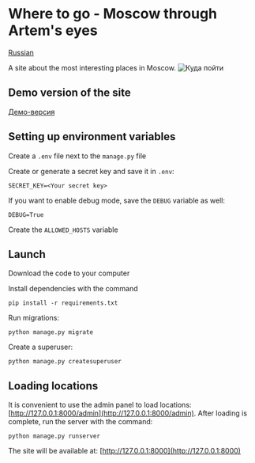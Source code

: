 # Where to go - Moscow through Artem's eyes
[Russian](RU_README.md)

A site about the most interesting places in Moscow.
![&#x41A;&#x443;&#x434;&#x430; &#x43F;&#x43E;&#x439;&#x442;&#x438;](.gitbook/assets/site.png)

## Demo version of the site

[Демо-версия](https://gulfia83.pythonanywhere.com/)

## Setting up environment variables
Create a `.env` file next to the `manage.py` file

Create or generate a secret key and save it in `.env`:
```
SECRET_KEY=<Your secret key>
```
If you want to enable debug mode, save the `DEBUG` variable as well:
```
DEBUG=True
```
Create the `ALLOWED_HOSTS` variable

## Launch

Download the code to your computer

Install dependencies with the command
```
pip install -r requirements.txt
```
Run migrations:
```
python manage.py migrate
```
Create a superuser:
```
python manage.py createsuperuser
```

## Loading locations

It is convenient to use the admin panel to load locations: [http://127.0.0.1:8000/admin](http://127.0.0.1:8000/admin).
After loading is complete, run the server with the command:
```
python manage.py runserver
```
The site will be available at: [http://127.0.0.1:8000](http://127.0.0.1:8000)